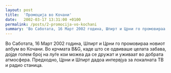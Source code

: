 ```yaml
---
layout: post
title:  'Промоција во Кочани'
date:   2002-03-17 13:31:00 +0100
permalink: /posts/2-promocija-vo-kochani
summary: 'Во Саботата, 16 Март 2002 година, Шпирт и Црни го промовираа новиот албум во Кочани. Во крчмата B&amp;amp;G, каде што се одвиваше целата забава, до...'
---
```


<p>Во Саботата, 16 Март 2002 година, Шпирт и Црни го промовираа новиот албум во Кочани. Во крчмата B&amp;G, каде што се одвиваше целата забава, дојде голем број на луѓе кои можеа да се дружат и уживаат во добрата атмосфера. Предходно, Црни и Шпирт дадоа интервјуа за локалната ТВ и радио станицa.</p>
